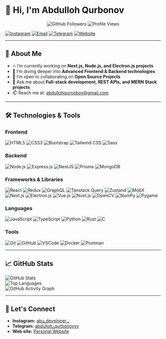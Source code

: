 # 👋 Hi, I'm Abdulloh Qurbonov

<p align="center">
  <img src="https://img.shields.io/github/followers/abdullohqurbon0v?style=social" alt="GitHub Followers" />
  <img src="https://komarev.com/ghpvc/?username=abdullohqurbon0v&label=Profile%20Views&color=0e75b6&style=plastic" alt="Profile Views" />
</p>

[![Instagram](https://img.shields.io/badge/Instagram-f542e0?style=for-the-badge&logo=instagram&logoColor=white)](https://www.instagram.com/abu_developer._) [![Email](https://img.shields.io/badge/Email-D14836?style=for-the-badge&logo=gmail&logoColor=white)](mailto:abdullohqurnobov@gmail.com) [![Telegram](https://img.shields.io/badge/Telegram-26A5E4?style=for-the-badge&logo=telegram&logoColor=white)](https://t.me/abdulloh_qurbonovvv) [![Website](https://img.shields.io/badge/Website-000000?style=for-the-badge&logo=vercel&logoColor=white)](https://abdullohfolio-3.vercel.app/)

---

## 🚀 About Me
- 🔥 I’m currently working on **Next.js, Node.js, and Electron.js projects**  
- 🌱 I’m diving deeper into **Advanced Frontend & Backend technologies**  
- 🤝 I’m open to collaborating on **Open Source Projects**  
- 💬 Ask me about **Full-stack development, REST APIs, and MERN Stack projects**  
- 📫 Reach me at: [abdullohqurnobov@gmail.com](mailto:abdullohqurnobov@gmail.com)  

---

## 🛠️ Technologies & Tools

### Frontend
![HTML5](https://img.shields.io/badge/HTML5-E34F26?style=for-the-badge&logo=html5&logoColor=white) ![CSS3](https://img.shields.io/badge/CSS3-1572B6?style=for-the-badge&logo=css3&logoColor=white) ![Bootstrap](https://img.shields.io/badge/Bootstrap-7952B3?style=for-the-badge&logo=bootstrap&logoColor=white) ![Tailwind CSS](https://img.shields.io/badge/Tailwind_CSS-38B2AC?style=for-the-badge&logo=tailwind-css&logoColor=white) ![Sass](https://img.shields.io/badge/Sass-CC6699?style=for-the-badge&logo=sass&logoColor=white)

### Backend
![Node.js](https://img.shields.io/badge/Node.js-339933?style=for-the-badge&logo=nodedotjs&logoColor=white) ![Express.js](https://img.shields.io/badge/Express.js-000000?style=for-the-badge&logo=express&logoColor=white) ![NestJS](https://img.shields.io/badge/NestJS-E0234E?style=for-the-badge&logo=nestjs&logoColor=white)  ![Prisma](https://img.shields.io/badge/Prisma-2D3748?style=for-the-badge&logo=prisma&logoColor=white) ![MongoDB](https://img.shields.io/badge/MongoDB-47A248?style=for-the-badge&logo=mongodb&logoColor=white) 


### Frameworks & Libraries
![React](https://img.shields.io/badge/React-61DAFB?style=for-the-badge&logo=react&logoColor=black) ![Redux](https://img.shields.io/badge/Redux-764ABC?style=for-the-badge&logo=redux&logoColor=white) ![GraphQL](https://img.shields.io/badge/GraphQL-E10098?style=for-the-badge&logo=graphql&logoColor=white)  ![Tanstack Query](https://img.shields.io/badge/Tanstack_Query-FF4154?style=for-the-badge&logo=react-query&logoColor=white) ![Zustand](https://img.shields.io/badge/Zustand-000000?style=for-the-badge&logo=react&logoColor=white) ![MobX](https://img.shields.io/badge/MobX-FF9955?style=for-the-badge&logo=mobx&logoColor=white)  ![Next.js](https://img.shields.io/badge/Next.js-000000?style=for-the-badge&logo=nextdotjs&logoColor=white) ![Electron.js](https://img.shields.io/badge/Electron-47848F?style=for-the-badge&logo=electron&logoColor=white) ![Vue.js](https://img.shields.io/badge/Vue.js-4FC08D?style=for-the-badge&logo=vue.js&logoColor=white) ![Nuxt.js](https://img.shields.io/badge/Nuxt.js-00C58E?style=for-the-badge&logo=nuxtdotjs&logoColor=white) ![OpenCV](https://img.shields.io/badge/OpenCV-5C3EE8?style=for-the-badge&logo=opencv&logoColor=white) ![NumPy](https://img.shields.io/badge/NumPy-013243?style=for-the-badge&logo=numpy&logoColor=white) ![Pygame](https://img.shields.io/badge/Pygame-3776AB?style=for-the-badge&logo=python&logoColor=white)

### Languages
![JavaScript](https://img.shields.io/badge/JavaScript-F7DF1E?style=for-the-badge&logo=javascript&logoColor=black) ![TypeScript](https://img.shields.io/badge/TypeScript-007ACC?style=for-the-badge&logo=typescript&logoColor=white) ![Python](https://img.shields.io/badge/Python-3776AB?style=for-the-badge&logo=python&logoColor=white) ![Rust](https://img.shields.io/badge/Rust-000000?style=for-the-badge&logo=rust&logoColor=white) ![C](https://img.shields.io/badge/C-00599C?style=for-the-badge&logo=c&logoColor=white)

### Tools
![Git](https://img.shields.io/badge/Git-F05032?style=for-the-badge&logo=git&logoColor=white) ![GitHub](https://img.shields.io/badge/GitHub-181717?style=for-the-badge&logo=github&logoColor=white) ![VSCode](https://img.shields.io/badge/Visual_Studio_Code-0078D4?style=for-the-badge&logo=visual-studio-code&logoColor=white) ![Docker](https://img.shields.io/badge/Docker-2496ED?style=for-the-badge&logo=docker&logoColor=white) ![Postman](https://img.shields.io/badge/Postman-FF6C37?style=for-the-badge&logo=postman&logoColor=white)

---

## 📈 GitHub Stats
![GitHub Stats](https://github-readme-stats.vercel.app/api?username=abdullohqurbon0v&show_icons=true&theme=tokyonight)  
![Top Languages](https://github-readme-stats.vercel.app/api/top-langs/?username=abdullohqurbon0v&layout=compact&theme=tokyonight)  
![GitHub Activity Graph](https://github-readme-activity-graph.vercel.app/graph?username=abdullohqurbon0v&bg_color=0d1117&color=00aaff&line=0077ff&point=66ccff&area=true)

---

## 🤝 Let's Connect
- <b>Instagram:</b> [abu_developer._](https://www.instagram.com/a_qurbonov_/)  
- <b>Telegram:</b> [abdulloh_qurbonovvv](https://t.me/abdulloh_qurbonovvv)  
- <b>Web site:</b> [Personal Website](https://abdullohfolio-3.vercel.app/)
